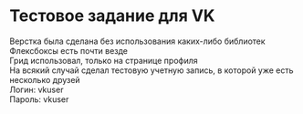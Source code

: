 # Тестовое задание для VK
Верстка была сделана без использования каких-либо библиотек\
Флексбоксы есть почти везде\
Грид использовал, только на странице профиля\
На всякий случай сделал тестовую учетную запись, 
в которой уже есть несколько друзей\
Логин: vkuser \
Пароль: vkuser

